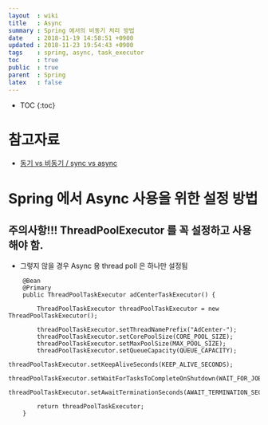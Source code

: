 ```yaml
---
layout  : wiki
title   : Async
summary : Spring 에서의 비동기 처리 방법
date    : 2018-11-19 14:58:51 +0900
updated : 2018-11-23 19:54:43 +0900
tags    : spring, async, task_executor
toc     : true
public  : true
parent  : Spring
latex   : false
---
```

* TOC
{:toc}

# 참고자료
* [동기 vs 비동기 / sync vs async](https://www.youtube.com/watch?v=HKlUvCv9hvA&t=552s)

# Spring 에서 Async 사용을 위한 설정 방법

## 주의사항!!! ThreadPoolExecutor 를 꼭 설정하고 사용해야 함.
* 그렇지 않을 경우 Async 용 thread poll 은 하나만 설정됨

```
    @Bean
    @Primary
    public ThreadPoolTaskExecutor adCenterTaskExecutor() {

        ThreadPoolTaskExecutor threadPoolTaskExecutor = new ThreadPoolTaskExecutor();

        threadPoolTaskExecutor.setThreadNamePrefix("AdCenter-");
        threadPoolTaskExecutor.setCorePoolSize(CORE_POOL_SIZE);
        threadPoolTaskExecutor.setMaxPoolSize(MAX_POOL_SIZE);
        threadPoolTaskExecutor.setQueueCapacity(QUEUE_CAPACITY);
        threadPoolTaskExecutor.setKeepAliveSeconds(KEEP_ALIVE_SECONDS);
        threadPoolTaskExecutor.setWaitForTasksToCompleteOnShutdown(WAIT_FOR_JOBS_TO_COMPLETE_ON_SHUTDOWN);
        threadPoolTaskExecutor.setAwaitTerminationSeconds(AWAIT_TERMINATION_SECONDS);

        return threadPoolTaskExecutor;
    }
```



